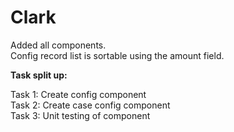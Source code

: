 # Clark
Added all components.<br/>
Config record list is sortable using the amount field.<br/>
 
 <b>Task split up: </b>
 
 Task 1: Create config component<br/>
 Task 2: Create case config component<br/>
 Task 3: Unit testing of component
